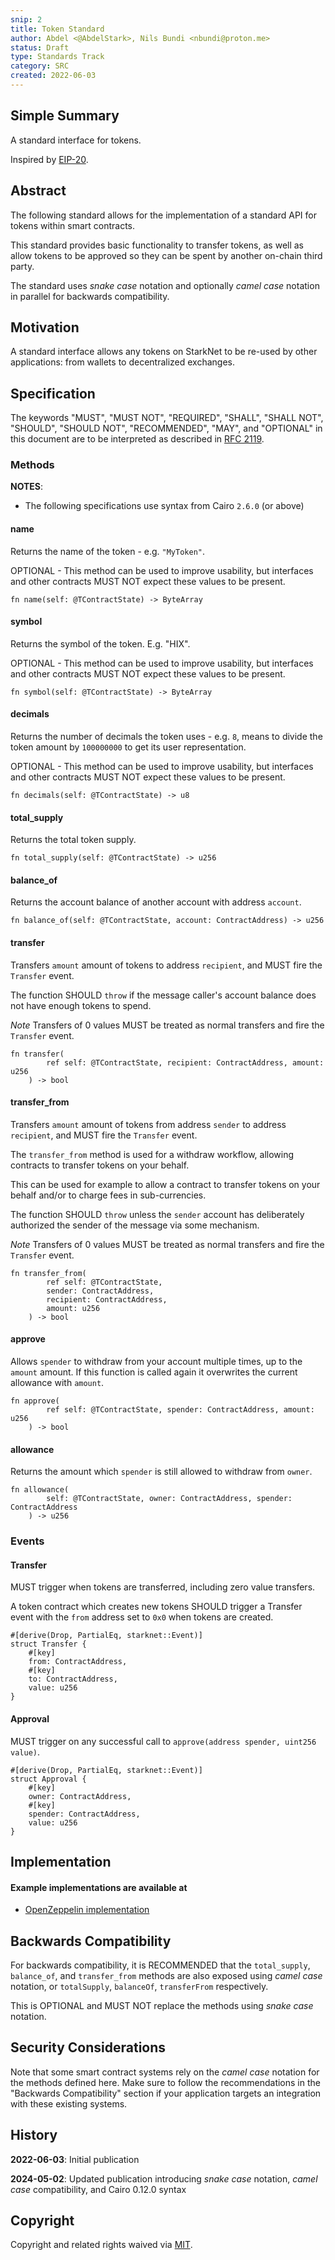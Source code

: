 ```yaml
---
snip: 2
title: Token Standard
author: Abdel <@AbdelStark>, Nils Bundi <nbundi@proton.me>
status: Draft
type: Standards Track
category: SRC
created: 2022-06-03
---
```


## Simple Summary

A standard interface for tokens.

Inspired by [EIP-20](https://eips.ethereum.org/EIPS/eip-20).


## Abstract

The following standard allows for the implementation of a standard API for tokens within smart contracts.

This standard provides basic functionality to transfer tokens, as well as allow tokens to be approved so they can be spent by another on-chain third party.

The standard uses _snake case_ notation and optionally _camel case_ notation in parallel for backwards compatibility.


## Motivation

A standard interface allows any tokens on StarkNet to be re-used by other applications: from wallets to decentralized exchanges.


## Specification

The keywords "MUST", "MUST NOT", "REQUIRED", "SHALL", "SHALL NOT", "SHOULD", "SHOULD NOT", "RECOMMENDED", "MAY", and "OPTIONAL" in this document are to be interpreted as described in [RFC 2119](https://www.ietf.org/rfc/rfc2119.txt).


### Methods

**NOTES**:
 - The following specifications use syntax from Cairo `2.6.0` (or above)


#### name

Returns the name of the token - e.g. `"MyToken"`.

OPTIONAL - This method can be used to improve usability,
but interfaces and other contracts MUST NOT expect these values to be present.

```cairo
fn name(self: @TContractState) -> ByteArray
```


#### symbol

Returns the symbol of the token. E.g. "HIX".

OPTIONAL - This method can be used to improve usability,
but interfaces and other contracts MUST NOT expect these values to be present.

```cairo
fn symbol(self: @TContractState) -> ByteArray
```


#### decimals

Returns the number of decimals the token uses - e.g. `8`, means to divide the token amount by `100000000` to get its user representation.

OPTIONAL - This method can be used to improve usability,
but interfaces and other contracts MUST NOT expect these values to be present.

``` cairo
fn decimals(self: @TContractState) -> u8
```


#### total_supply

Returns the total token supply.

```cairo
fn total_supply(self: @TContractState) -> u256
```


#### balance_of

Returns the account balance of another account with address `account`.

``` cairo
fn balance_of(self: @TContractState, account: ContractAddress) -> u256
```


#### transfer

Transfers `amount` amount of tokens to address `recipient`, and MUST fire the `Transfer` event.

The function SHOULD `throw` if the message caller's account balance does not have enough tokens to spend.

*Note* Transfers of 0 values MUST be treated as normal transfers and fire the `Transfer` event.

``` cairo
fn transfer(
        ref self: @TContractState, recipient: ContractAddress, amount: u256
    ) -> bool
```


#### transfer_from

Transfers `amount` amount of tokens from address `sender` to address `recipient`, and MUST fire the `Transfer` event.

The `transfer_from` method is used for a withdraw workflow, allowing contracts to transfer tokens on your behalf.

This can be used for example to allow a contract to transfer tokens on your behalf and/or to charge fees in sub-currencies.

The function SHOULD `throw` unless the `sender` account has deliberately authorized the sender of the message via some mechanism.

*Note* Transfers of 0 values MUST be treated as normal transfers and fire the `Transfer` event.

``` cairo
fn transfer_from(
        ref self: @TContractState,
        sender: ContractAddress,
        recipient: ContractAddress,
        amount: u256
    ) -> bool
```


#### approve

Allows `spender` to withdraw from your account multiple times, up to the `amount` amount. If this function is called again it overwrites the current allowance with `amount`.

``` cairo
fn approve(
        ref self: @TContractState, spender: ContractAddress, amount: u256
    ) -> bool
```


#### allowance

Returns the amount which `spender` is still allowed to withdraw from `owner`.

``` cairo
fn allowance(
        self: @TContractState, owner: ContractAddress, spender: ContractAddress
    ) -> u256
```


### Events

#### Transfer

MUST trigger when tokens are transferred, including zero value transfers.

A token contract which creates new tokens SHOULD trigger a Transfer event with the `from` address set to `0x0` when tokens are created.

``` cairo
#[derive(Drop, PartialEq, starknet::Event)]
struct Transfer {
    #[key]
    from: ContractAddress,
    #[key]
    to: ContractAddress,
    value: u256
}
```


#### Approval

MUST trigger on any successful call to `approve(address spender, uint256 value)`.

``` cairo
#[derive(Drop, PartialEq, starknet::Event)]
struct Approval {
    #[key]
    owner: ContractAddress,
    #[key]
    spender: ContractAddress,
    value: u256
}
```


## Implementation

#### Example implementations are available at
- [OpenZeppelin implementation](https://github.com/OpenZeppelin/cairo-contracts/blob/main/src/token/erc20/erc20.cairo)


## Backwards Compatibility

For backwards compatibility, it is RECOMMENDED that the `total_supply`, `balance_of`, and `transfer_from` methods are also exposed using _camel case_ notation, or `totalSupply`, `balanceOf`, `transferFrom` respectively.

This is OPTIONAL and MUST NOT replace the methods using _snake case_ notation.


## Security Considerations

Note that some smart contract systems rely on the _camel case_ notation for the methods defined here. Make sure to follow the recommendations in the "Backwards Compatibility" section if your application targets an integration with these existing systems.


## History

__2022-06-03__: Initial publication

__2024-05-02__: Updated publication introducing _snake case_ notation, _camel case_ compatibility, and Cairo 0.12.0 syntax


## Copyright

Copyright and related rights waived via [MIT](../LICENSE).
